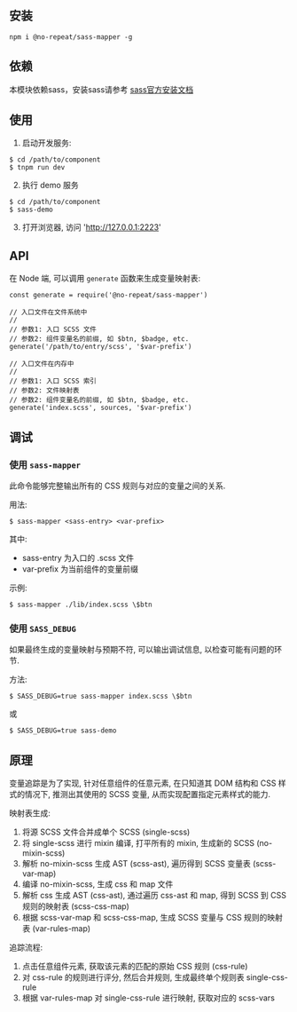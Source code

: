 ## 安装

```shell
npm i @no-repeat/sass-mapper -g
```

## 依赖

本模块依赖sass，安装sass请参考 [sass官方安装文档](https://sass-lang.com/install)

## 使用

1. 启动开发服务:

```
$ cd /path/to/component
$ tnpm run dev
```

2. 执行 demo 服务

```
$ cd /path/to/component
$ sass-demo
```

3. 打开浏览器, 访问 'http://127.0.0.1:2223'

## API

在 Node 端, 可以调用 `generate` 函数来生成变量映射表:

```
const generate = require('@no-repeat/sass-mapper')

// 入口文件在文件系统中
//
// 参数1: 入口 SCSS 文件
// 参数2: 组件变量名的前缀, 如 $btn, $badge, etc.
generate('/path/to/entry/scss', '$var-prefix')

// 入口文件在内存中
//
// 参数1: 入口 SCSS 索引
// 参数2: 文件映射表
// 参数2: 组件变量名的前缀, 如 $btn, $badge, etc.
generate('index.scss', sources, '$var-prefix')
```

## 调试

### 使用 `sass-mapper`

此命令能够完整输出所有的 CSS 规则与对应的变量之间的关系.

用法:

```
$ sass-mapper <sass-entry> <var-prefix>
```

其中:

- sass-entry 为入口的 .scss 文件
- var-prefix 为当前组件的变量前缀

示例:

```
$ sass-mapper ./lib/index.scss \$btn
```

### 使用 `SASS_DEBUG`

如果最终生成的变量映射与预期不符, 可以输出调试信息, 以检查可能有问题的环节.

方法:

```
$ SASS_DEBUG=true sass-mapper index.scss \$btn
```

或

```
$ SASS_DEBUG=true sass-demo
```

## 原理

变量追踪是为了实现, 针对任意组件的任意元素, 在只知道其 DOM 结构和 CSS 样式的情况下, 推测出其使用的 SCSS 变量, 从而实现配置指定元素样式的能力.

映射表生成:

1. 将源 SCSS 文件合并成单个 SCSS (single-scss)
2. 将 single-scss 进行 mixin 编译, 打平所有的 mixin, 生成新的 SCSS (no-mixin-scss)
3. 解析 no-mixin-scss 生成 AST (scss-ast), 遍历得到 SCSS 变量表 (scss-var-map)
4. 编译 no-mixin-scss, 生成 css 和 map 文件
5. 解析 css 生成 AST (css-ast), 通过遍历 css-ast 和 map, 得到 SCSS 到 CSS 规则的映射表 (scss-css-map)
6. 根据 scss-var-map 和 scss-css-map, 生成 SCSS 变量与 CSS 规则的映射表 (var-rules-map)

追踪流程:

1. 点击任意组件元素, 获取该元素的匹配的原始 CSS 规则 (css-rule)
2. 对 css-rule 的规则进行评分, 然后合并规则, 生成最终单个规则表 single-css-rule
3. 根据 var-rules-map 对 single-css-rule 进行映射, 获取对应的 scss-vars